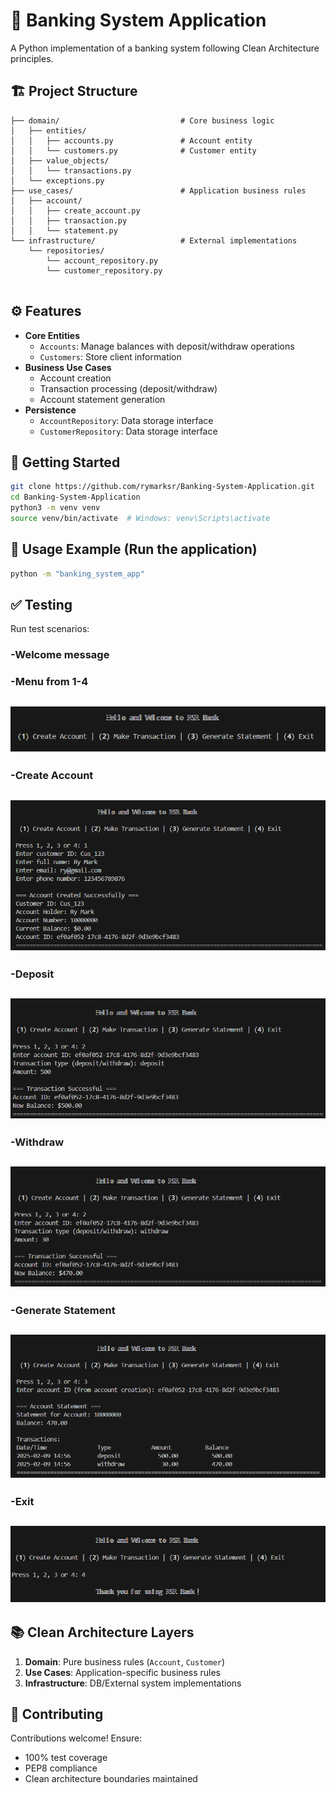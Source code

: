 # 🏦 Banking System Application

A Python implementation of a banking system following Clean Architecture principles.

## 🏗️ Project Structure
```
├── domain/                           # Core business logic
│   ├── entities/
│   │   ├── accounts.py               # Account entity
│   │   └── customers.py              # Customer entity
│   ├── value_objects/
│   │   └── transactions.py
│   └── exceptions.py
├── use_cases/                        # Application business rules
│   ├── account/
│   │   ├── create_account.py
│   │   ├── transaction.py
│   │   └── statement.py
└── infrastructure/                   # External implementations
    └── repositories/
        └── account_repository.py
        └── customer_repository.py
    
```

## ⚙️ Features
- **Core Entities**
  - `Accounts`: Manage balances with deposit/withdraw operations
  - `Customers`: Store client information
- **Business Use Cases**
  - Account creation
  - Transaction processing (deposit/withdraw)
  - Account statement generation
- **Persistence**
  - `AccountRepository`: Data storage interface
  - `CustomerRepository`: Data storage interface

## 🚀 Getting Started
```bash
git clone https://github.com/rymarksr/Banking-System-Application.git
cd Banking-System-Application
python3 -m venv venv
source venv/bin/activate  # Windows: venv\Scripts\activate
```

## 🧪 Usage Example (Run the application)
```bash
python -m "banking_system_app"
```
## ✅ Testing
Run test scenarios:

### -Welcome message 
### -Menu from 1-4

![images/Welcome to RSR Bank.png](https://github.com/rymarksr/Banking-System-Application/blob/main/images/Welcome%20to%20RSR%20Bank.png)
--------------------------------------------------------------------------------------------
### -Create Account

![images/CreateAccount.png](https://github.com/rymarksr/Banking-System-Application/blob/main/images/CreateAccount.png)
--------------------------------------------------------------------------------------------
### -Deposit

![images/Deposit.png](https://github.com/rymarksr/Banking-System-Application/blob/main/images/Deposit.png)
--------------------------------------------------------------------------------------------
### -Withdraw

![images/Withdraw.png](https://github.com/rymarksr/Banking-System-Application/blob/main/images/Withdraw.png)
--------------------------------------------------------------------------------------------
### -Generate Statement

![images/GenerateStatement.png](https://github.com/rymarksr/Banking-System-Application/blob/main/images/GenerateStatement.png)
--------------------------------------------------------------------------------------------
### -Exit

![images/Exit.png](https://github.com/rymarksr/Banking-System-Application/blob/main/images/Exit.png)
--------------------------------------------------------------------------------------------

## 📚 Clean Architecture Layers
1. **Domain**: Pure business rules (`Account`, `Customer`)
2. **Use Cases**: Application-specific business rules
3. **Infrastructure**: DB/External system implementations

## 🤝 Contributing
Contributions welcome! Ensure:
- 100% test coverage
- PEP8 compliance
- Clean architecture boundaries maintained
